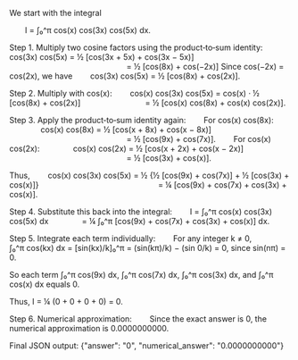 We start with the integral

  I = ∫₀^π cos(x) cos(3x) cos(5x) dx.

Step 1. Multiply two cosine factors using the product‐to‐sum identity:
  cos(3x) cos(5x) = ½ [cos(3x + 5x) + cos(3x − 5x)]
               = ½ [cos(8x) + cos(−2x)]
Since cos(−2x) = cos(2x), we have
  cos(3x) cos(5x) = ½ [cos(8x) + cos(2x)].

Step 2. Multiply with cos(x):
  cos(x) cos(3x) cos(5x) = cos(x) · ½ [cos(8x) + cos(2x)]
        = ½ [cos(x) cos(8x) + cos(x) cos(2x)].

Step 3. Apply the product‐to‐sum identity again:
  For cos(x) cos(8x):
    cos(x) cos(8x) = ½ [cos(x + 8x) + cos(x − 8x)]
               = ½ [cos(9x) + cos(7x)].
  For cos(x) cos(2x):
    cos(x) cos(2x) = ½ [cos(x + 2x) + cos(x − 2x)]
               = ½ [cos(3x) + cos(x)].

Thus,
  cos(x) cos(3x) cos(5x) = ½ {½ [cos(9x) + cos(7x)] + ½ [cos(3x) + cos(x)]}
               = ¼ [cos(9x) + cos(7x) + cos(3x) + cos(x)].

Step 4. Substitute this back into the integral:
  I = ∫₀^π cos(x) cos(3x) cos(5x) dx
    = ¼ ∫₀^π [cos(9x) + cos(7x) + cos(3x) + cos(x)] dx.

Step 5. Integrate each term individually:
  For any integer k ≠ 0,
    ∫₀^π cos(kx) dx = [sin(kx)/k]₀^π = (sin(kπ)/k) − (sin 0/k) = 0,
since sin(nπ) = 0.

So each term ∫₀^π cos(9x) dx, ∫₀^π cos(7x) dx, ∫₀^π cos(3x) dx, and ∫₀^π cos(x) dx equals 0.

Thus, I = ¼ (0 + 0 + 0 + 0) = 0.

Step 6. Numerical approximation:
  Since the exact answer is 0, the numerical approximation is 0.0000000000.

Final JSON output:
{"answer": "$0$", "numerical_answer": "0.0000000000"}
